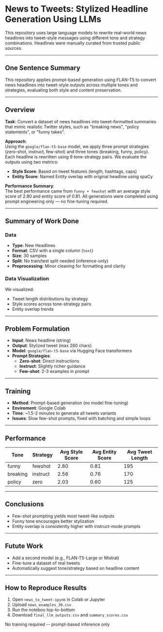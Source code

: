 # News to Tweets: Stylized Headline Generation Using LLMs
This repository uses large language models to rewrite real-world news headlines into tweet-style messages using different tone and strategy combinations. Headlines were manually curated from trusted public sources.

---

## One Sentence Summary
This repository applies prompt-based generation using FLAN-T5 to convert news headlines into tweet-style outputs across multiple tones and strategies, evaluating both style and content preservation.

--- 

## Overview 

**Task**:
Convert a dataset of news headlines into tweet-formatted summaries that mimic realistic Twitter styles, such as "breaking news", "policy statements", or "funny takes".

**Approach**:  
Using the `google/flan-t5-base` model, we apply three prompt strategies (zero-shot, instruct, few-shot) and three tones (breaking, funny, policy). Each headline is rewritten using 9 tone-strategy pairs. We evaluate the outputs using two metrics:
- **Style Score**: Based on tweet features (length, hashtags, caps)
- **Entity Score**: Named Entity overlap with original headline using spaCy

**Performance Summary**:  
The best performance came from `funny + fewshot` with an average style score of 2.80 and entity score of 0.81. All generations were completed using prompt engineering only — no fine-tuning required.

---

## Summary of Work Done

### Data

- **Type**: New Headlines
- **Format**: CSV with a single column (`text`)
- **Size**: 30 samples
- **Split**: No train/test split needed (inference-only)
- **Preprocessing**: Minor cleaning for formatting and clarity

### Data Visualization 

We visualized: 
- Tweet length distributions by strategy
- Style scores across tone-strategy pairs
- Entity overlap trends

---

## Problem Formulation

- **Input**: News headline (string)
- **Output**: Stylized tweet (max 280 chars)
- **Model**: `google/flan-t5-base` via Hugging Face transformers
- **Prompt Strategies**:
    - **Zero-shot**: Direct instructions
    - **Instruct**: Slightly richer guidance
    - **Few-shot**: 2-3 examples in prompt
 
---

## Training 

- **Method**: Prompt-based generation (no model fine-tuning)
- **Enviroment**: Google Colab
- **Time**: ~1.5-2 minutes to generate all tweets variants
- **Issues**: Slow few-shot prompts, fixed with batching and simple loops

---

## Performance 
| Tone     | Strategy   | Avg Style Score | Avg Entity Score | Avg Tweet Length |
|----------|------------|------------------|------------------|------------------|
| funny    | fewshot    | 2.80             | 0.81             | 195              |
| breaking | instruct   | 2.56             | 0.76             | 170              |
| policy   | zero       | 2.03             | 0.60             | 125              |

---

## Conclusions 

- Few-shot prompting yields most tweet-like outputs
- Funny tone encourages better stylization
- Entity overlap is consistently higher with instruct-mode prompts

---

## Futute Work

- Add a second model (e.g., FLAN-T5-Large or Mistral)
- Fine-tune a dataset of real tweets
- Automatically suggest tone/strategy based on headline content

---

## How to Reproduce Results

1. Open `news_to_tweet-ipynb` in Colab or Jupyter
2. Upload `news_examples_30.csv`
3. Run the noteboo top-to-bottom
4. Download `final_llm_outputs.csv` and `summary_scores.csv`

No training required -- prompt-based inference only
